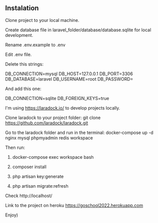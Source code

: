 ## Instalation

Clone project to your local machine.

Create database file in laravel_folder/database/database.sqlite for local development.

Rename .env.example to .env

Edit .env file.

Delete this strings:

DB_CONNECTION=mysql
DB_HOST=127.0.0.1
DB_PORT=3306
DB_DATABASE=laravel
DB_USERNAME=root
DB_PASSWORD=

And add this one:

DB_CONNECTION=sqlite
DB_FOREIGN_KEYS=true

I'm using https://laradock.io/ to develop projects locally.

Clone laradock to your project folder: git clone https://github.com/laradock/laradock.git

Go to the laradock folder and run in the terminal: docker-compose up -d nginx mysql phpmyadmin redis workspace

Then run:

1. docker-compose exec workspace bash

2. composer install

3. php artisan key:generate

4. php artisan migrate:refresh

Check http://localhost/

Link to the project on heroku https://goschool2022.herokuapp.com

Enjoy)